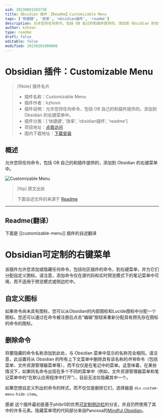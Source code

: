 ```yaml
---
uid: 20230803203730
title: Obsidian 插件：【Readme】Customizable Menu
tags: ['快捷键', '效率', 'obsidian插件', 'readme']
description: 允许您将任何命令，包括 OB 自己的和插件提供的，添加到 Obsidian 的右键菜单中。
author: kzhovn
type: readme
draft: false
editable: false
modified: 20230101000000
---
```


# Obsidian 插件：Customizable Menu

> [!Note] 插件名片
> - 插件名称：Customizable Menu
> - 插件作者：kzhovn
> - 插件说明：允许您将任何命令，包括 OB 自己的和插件提供的，添加到 Obsidian 的右键菜单中。
> - 插件分类：['快捷键', '效率', 'obsidian插件', 'readme']
> - 项目地址：[点我访问](https://github.com/kzhovn/obsidian-customizable-menu)
> - 国内下载地址：[下载安装](https://pkmer.cn/products/plugin/pluginMarket/?customizable-menu)

## 概述

允许您将任何命令，包括 OB 自己的和插件提供的，添加到 Obsidian 的右键菜单中。

![Customizable Menu](https://cdn.pkmer.cn/covers/customizable-menu.PNG!pkmer)

> [!tip] 原文出处
> 
>下面自述文件的来源于 [Readme](https://ghproxy.net/https://raw.githubusercontent.com/kzhovn/obsidian-customizable-menu/master/README.md)
> 

---

## Readme(翻译）

下面是 [[customizable-menu]] 插件的自述翻译


# Obsidian可定制的右键菜单

该插件允许您添加或隐藏任何命令，包括社区插件的命令，到右键菜单，并为它们分配自定义图标。请注意，添加命令仅在源代码和实时预览模式下的笔记菜单中可用，而不适用于预览模式或侧边栏中。

## 自定义图标

如果命令尚未具有图标，您可以从Obsidian的内部图标和Lucide图标中分配一个图标。您还可以通过在命令被注册后点击“编辑”按钮来重新分配具有预先存在图标的命令的图标。

## 删除命令
将要隐藏的命令名称添加到此处，与 Obsidian 菜单中显示的名称完全相同。请注意，此设置将从 Obsidian 的所有上下文菜单中删除具有该名称的*所有*命令（包括菜单、文件资源管理器菜单等），而不仅仅是在笔记中的菜单。这意味着，在某些情况下，如果同名命令出现在多个不同的菜单中（例如，文件资源管理器菜单和笔记菜单中的“在默认应用程序中打开”），目前无法仅隐藏其中一个。

如果您想自定义列出的命令的样式，而不仅仅是删除它们，选择器是 `div.custom-menu-hide-item`。

感谢
这个插件最初是基于phibr0的优秀[可定制侧边栏](https://github.com/phibr0/obsidian-customizable-sidebar)的分支，并且仍然使用了其中的许多元素。隐藏菜单项的代码部分来自Panossa的[Mindful Obsidian](https://github.com/Panossa/mindful-obsidian/blob/master/main.ts)。



